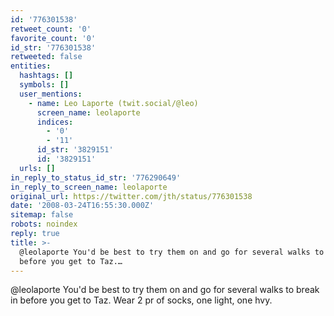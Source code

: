 ```yaml
---
id: '776301538'
retweet_count: '0'
favorite_count: '0'
id_str: '776301538'
retweeted: false
entities:
  hashtags: []
  symbols: []
  user_mentions:
    - name: Leo Laporte (twit.social/@leo)
      screen_name: leolaporte
      indices:
        - '0'
        - '11'
      id_str: '3829151'
      id: '3829151'
  urls: []
in_reply_to_status_id_str: '776290649'
in_reply_to_screen_name: leolaporte
original_url: https://twitter.com/jth/status/776301538
date: '2008-03-24T16:55:30.000Z'
sitemap: false
robots: noindex
reply: true
title: >-
  @leolaporte You'd be best to try them on and go for several walks to break in
  before you get to Taz.…
---
```


@leolaporte You'd be best to try them on and go for several walks to break in before you get to Taz. Wear 2 pr of socks, one light, one hvy.